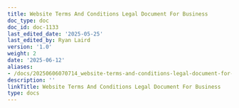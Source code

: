 ```yaml
---
title: Website Terms And Conditions Legal Document For Business
doc_type: doc
doc_id: doc-1133
last_edited_date: '2025-05-25'
last_edited_by: Ryan Laird
version: '1.0'
weight: 2
date: '2025-06-12'
aliases:
- /docs/20250606070714_website-terms-and-conditions-legal-document-for-business_1_1/
description: ''
linkTitle: Website Terms And Conditions Legal Document For Business
type: docs
---
```


